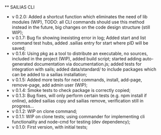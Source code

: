 ** SAILIAS CLI  


- v 0.2.0: Added a shortcut function which eliminates the need of lib modules (WIP), TODO: all CLI commands should use this method instead in the future, big changes on the code design structure (still WIP);  
- v 0.1.7: Bug fix showing inexisting error in log; Added start and list command test hubs, added .sailias entry for start where pID will be saved;    
- v 0.1.6: Using pkg as a tool to distribute an executable, no sources, included in the project (WIP), added build script; started adding auto-generated documentation via documentation.js; added tests for integration with sails; added data/standard/ to include packages which can be added to a sailias installation;  
- v 0.1.5: Added more tests for next commands, install, add-page, remove-page, add admin user (WIP);  
- v 0.1.4: Smoke tests to check package is correctly copied;  
- v 0.1.3: Bug fixes, will only perform certain tests (e.g. npm install if online), added sailias copy and sailias remove, verification still in progress...  
- v 0.1.2: WIP on clone command;  
- v 0.1.1: WIP on clone tests; using commander for implementing cli functionality and node-cmd for testing (dev dependency);  
- v 0.1.0: First version, with initial tests;  
